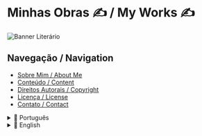 # Minhas Obras ✍️ / My Works ✍️

![Banner Literário](https://your-image-link-here.com/banner.jpg) <!-- Adicione um link para uma imagem de banner -->

## Navegação / Navigation

- [Sobre Mim / About Me](#sobre-mim--about-me)
- [Conteúdo / Content](#conteúdo--content)
- [Direitos Autorais / Copyright](#direitos-autorais--copyright)
- [Licença / License](#licença--license)
- [Contato / Contact](#contato--contact)

<details>
<summary>🌟 Português</summary>

Sou um escritor em início de carreira, explorando o mundo da literatura e expressando emoções por meio das palavras. Minhas obras refletem temas de melancolia, solidão e as complexidades da experiência humana.

![Eu escrevendo](https://media.giphy.com/media/3oz8xOe6p0bI72hGnG/giphy.gif) <!-- Adicione um link para um GIF que represente você escrevendo -->

### Conteúdo

Este repositório contém:

- **Poemas**: Uma seleção de poesias que exploram sentimentos e experiências pessoais.
- **Contos**: Narrativas curtas que abordam diversos temas e personagens.
- **Reflexões**: Textos que capturam meus pensamentos sobre a vida e a escrita.

### Direitos Autorais

Todo o conteúdo presente neste repositório é de minha autoria e está protegido por direitos autorais. Qualquer reprodução ou uso não autorizado será considerado uma violação da lei.

### Licença

Este repositório é licenciado sob a [Licença Creative Commons](https://creativecommons.org/licenses/by-nc-nd/4.0/) (ou escolha outra licença que você preferir). Por favor, leia a licença para entender como você pode usar meu trabalho.

### Contato

Se você tiver alguma pergunta ou feedback, sinta-se à vontade para me contatar pelo e-mail: [seuemail@example.com](mailto:seuemail@example.com).

Agradeço por visitar meu repositório e espero que você aproveite a leitura! 🎉

</details>

<details>
<summary>🌟 English</summary>

I am a writer at the beginning of my career, exploring the world of literature and expressing emotions through words. My works reflect themes of melancholy, solitude, and the complexities of the human experience.

![Writing](https://media.giphy.com/media/3oz8xOe6p0bI72hGnG/giphy.gif) <!-- Adicione um link para um GIF que represente você escrevendo -->

### Content

This repository contains:

- **Poems**: A selection of poems that explore feelings and personal experiences.
- **Short Stories**: Brief narratives that address various themes and characters.
- **Reflections**: Texts that capture my thoughts on life and writing.

### Copyright

All content in this repository is my original work and is protected by copyright. Any unauthorized reproduction or use will be considered a violation of the law.

### License

This repository is licensed under the [Creative Commons License](https://creativecommons.org/licenses/by-nc-nd/4.0/) (or choose another license you prefer). Please read the license to understand how you can use my work.

### Contact

If you have any questions or feedback, feel free to contact me at: [yourname@example.com](mailto:yourname@example.com).

Thank you for visiting my repository, and I hope you enjoy reading! 🎉

</details>
